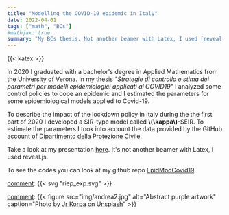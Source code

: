 ```yaml
---
title: "Modelling the COVID-19 epidemic in Italy"
date: 2022-04-01
tags: ["math", "BCs"]
#mathjax: true
summary: "My BCs thesis. Not another beamer with Latex, I used [reveal.js](https://revealjs.com/)."
---
```


{{< katex >}}

In 2020 I graduated with a bachelor's degree in Applied Mathematics from the University of Verona. In my thesis *"Strategie di controllo e stima dei parametri per modelli epidemiologici applicati al COVID19"* I analyzed some control policies to cope an epidemic and I estimated the parameters for some epidemiological models applied to Covid-19.

To describe the impact of the lockdown policy in Italy during the the first part of 2020 I developed a SIR-type model called **\\(\kappa\\)**-SEIR. To estimate the parameters I took into account the data provided by the GitHub account of [Dipartimento della Protezione Civile](https://github.com/pcm-dpc/COVID-19).

Take a look at my presentation [here](https://andreamortaro.github.io/COVID/). It's not another beamer with Latex, I used reveal.js. 

To see the codes you can look at my github repo [EpidModCovid19](https://github.com/andreamortaro/EpidModCovid19).

[comment]: {{< svg "riep_exp.svg" >}}

[comment]: ![image](/img/andrea2.jpg)

[comment]: {{< figure
    src="img/andrea2.jpg"
    alt="Abstract purple artwork"
    caption="Photo by [Jr Korpa](https://unsplash.com/@jrkorpa) on [Unsplash](https://unsplash.com/)"
    >}}

[comment]:  ![image](/posts/sl-ex4-prostate-shrinkage/output_47_0.png)
